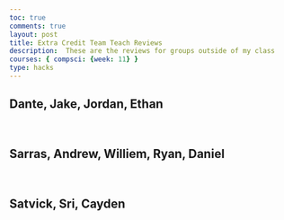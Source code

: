 ```yaml
---
toc: true
comments: true
layout: post
title: Extra Credit Team Teach Reviews
description:  These are the reviews for groups outside of my class
courses: { compsci: {week: 11} }
type: hacks
---
```


## Dante, Jake, Jordan, Ethan

<br>

## Sarras, Andrew, Williem, Ryan, Daniel

<br>

## Satvick, Sri, Cayden
